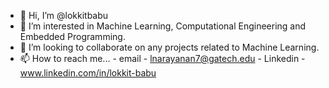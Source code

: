 - 👋 Hi, I’m @lokkitbabu
- 👀 I’m interested in Machine Learning, Computational Engineering and Embedded Programming.
- 💞️ I’m looking to collaborate on any projects related to Machine Learning.
- 📫 How to reach me...
      - email - lnarayanan7@gatech.edu
      - Linkedin - www.linkedin.com/in/lokkit-babu

<!---
lokkitbabu/lokkitbabu is a ✨ special ✨ repository because its `README.md` (this file) appears on your GitHub profile.
You can click the Preview link to take a look at your changes.
--->
